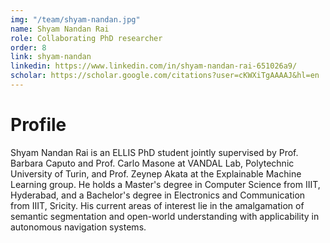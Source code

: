 ```yaml
---
img: "/team/shyam-nandan.jpg"
name: Shyam Nandan Rai
role: Collaborating PhD researcher
order: 8
link: shyam-nandan
linkedin: https://www.linkedin.com/in/shyam-nandan-rai-651026a9/
scholar: https://scholar.google.com/citations?user=cKWXiTgAAAAJ&hl=en
---
```


# Profile
Shyam Nandan Rai is an ELLIS PhD student jointly supervised by Prof. Barbara Caputo and Prof. Carlo Masone at VANDAL Lab, Polytechnic University of Turin, and Prof. Zeynep Akata at the Explainable Machine Learning group. He holds a Master's degree in Computer Science from IIIT, Hyderabad, and a Bachelor's degree in Electronics and Communication from IIIT, Sricity. His current areas of interest lie in the amalgamation of semantic segmentation and open-world understanding with applicability in autonomous navigation systems.


